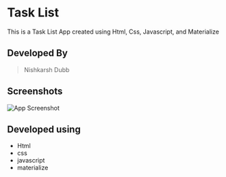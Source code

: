 # Task List 
This is a Task List App created using Html, Css, Javascript, and Materialize

## Developed By
> Nishkarsh Dubb

## Screenshots
![App Screenshot](images/1.png)

## Developed using
* Html
* css
* javascript
* materialize


